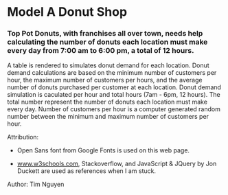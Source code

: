 # Model A Donut Shop

### Top Pot Donuts, with franchises all over town, needs help calculating the number of donuts each location must make every day from 7:00 am to 6:00 pm, a total of 12 hours.

 A table is rendered to simulates donut demand for each location. Donut demand calculations are based on the minimum number of customers per hour, the maximum number of customers per hours, and the average number of donuts purchased per customer at each location. Donut demand simulation is caculated per hour and total hours (7am - 6pm, 12 hours). The total number represent the number of donuts each location must make every day. Number of customers per hour is a computer generated random number between the minimum and maximum number of customers per hour.


Attribution:

- Open Sans font from Google Fonts is used on this web page.

- www.w3schools.com, Stackoverflow, and JavaScript & JQuery by Jon Duckett are used as references when I am stuck.


Author: Tim Nguyen
